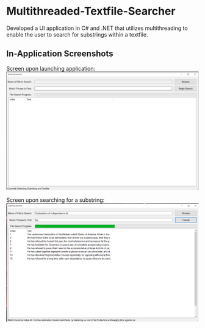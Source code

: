 # Multithreaded-Textfile-Searcher
Developed a UI application in C# and .NET that utilizes multithreading to enable the user to search for substrings within a textfile.

## In-Application Screenshots

Screen upon launching application:
![Screenshot of Application](UI_Images/UI_Default.PNG)

Screen upon searching for a substring:
![Screenshot of Application Searching for Substring](UI_Images/UI_Searching.PNG)

